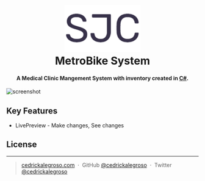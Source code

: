 
<h1 align="center">
  <br>
  <a href="http://www.amitmerchant.com/electron-markdownify"><img src="https://github.com/cedrickalegroso/San-jose-Cafe-Complete-System/blob/main/SJC.png?raw=true" alt="Markdownify" width="200"></a>
  <br>
 MetroBike System
  <br>
</h1>

<h4 align="center">A Medical Clinic Mangement System with inventory created in <a href="https://visualstudio.microsoft.com/" target="_blank">C#</a>.</h4>





![screenshot](https://scontent.fcrk4-1.fna.fbcdn.net/v/t1.15752-9/273066202_488955426113429_4187616768478099766_n.png?_nc_cat=111&ccb=1-5&_nc_sid=ae9488&_nc_ohc=RtCnv8hY6vIAX-qgcab&tn=tHIbicLb_Ds8SDCw&_nc_ht=scontent.fcrk4-1.fna&oh=03_AVJldEtHzgHMqmc0cEAEuD3U6af9tMnaQwoQI_wKCIHQ_Q&oe=624280F4)

## Key Features

* LivePreview - Make changes, See changes


## License



---

> [cedrickalegroso.com](https://www.cedrickalegroso.com) &nbsp;&middot;&nbsp;
> GitHub [@cedrickalegroso](https://github.com/cedrickalegroso) &nbsp;&middot;&nbsp;
> Twitter [@cedrickalegroso](https://twitter.com/cedrickalegroso)

